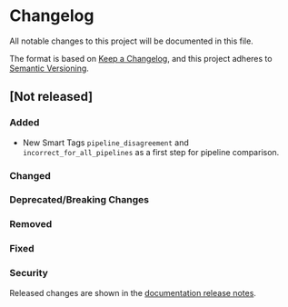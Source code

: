 # Changelog

All notable changes to this project will be documented in this file.

The format is based on [Keep a Changelog](https://keepachangelog.com/en/1.0.0/), and this project
adheres to [Semantic Versioning](https://semver.org/spec/v2.0.0.html).

## [Not released]

### Added
- New Smart Tags `pipeline_disagreement` and `incorrect_for_all_pipelines` as a first step for pipeline comparison.

### Changed

### Deprecated/Breaking Changes


### Removed

### Fixed

### Security

Released changes are shown in the
[documentation release notes](docs/getting-started/release-notes.md).

